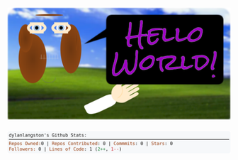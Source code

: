 <!-- 
Version 2.0.52
Built Sun Jun 16 2024 05:05:57 GMT+0000 (Coordinated Universal Time)
-->

<h1 align="center">
  <a href="https://github.com/dylanlangston/dylanlangston/tree/master/src" title="Click to View Source">
    <picture width="100%" alt="Dylan">
      <source media="(prefers-color-scheme: dark)" srcset="dylan-dark.svg?version=2.0.52">
      <img src="dylan-light.svg?version=2.0.52" alt="Dylan">
    </picture>
  </a>
</h1>

<div align="center">
  <picture width="100%" alt="Profile Info and Stats">
    <source media="(prefers-color-scheme: dark)" srcset="stats-dark.svg?version=2.0.52">
    <img src="stats-light.svg?version=2.0.52" alt="Profile Info and Stats">
  </picture>
</div>

